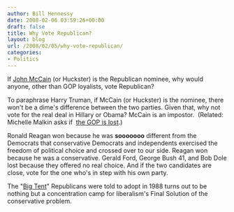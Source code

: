 ```yaml
---
author: Bill Hennessy
date: 2008-02-06 03:59:26+00:00
draft: false
title: Why Vote Republican?
layout: blog
url: /2008/02/05/why-vote-republican/
categories:
- Politics
---
```


If [John McCain](https://romancatholicblog.typepad.com/roman_catholic_blog/2008/02/why-i-wont-vote.html) (or Huckster) is the Republican nominee, why would anyone, other than GOP loyalists, vote Republican?

To paraphrase Harry Truman, if McCain (or Huckster) is the nominee, there won't be a dime's difference between the two parties.  Given that, why not vote for the real deal in Hillary or Obama?  McCain is an impostor.  (Related:  Michelle Malkin asks if  [the GOP is lost](https://michellemalkin.com/2008/02/05/is-the-gop-lost/).)

Ronald Reagan won because he was **sooooooo** different from the Democrats that conservative Democrats and independents exercised the freedom of political choice and crossed over to our side.  Reagan won because he was a conservative.  Gerald Ford, George Bush 41, and Bob Dole lost because they offered no real choice.  And if the two candidates are close, vote for the one who's in step with his own party.

The "[Big Tent](https://blog.washingtonpost.com/the-trail/2008/01/31/mccains_gop_big_tent_or_badly.html)" Republicans were told to adopt in 1988 turns out to be nothing but a concentration camp for liberalism's Final Solution of the conservative problem.
